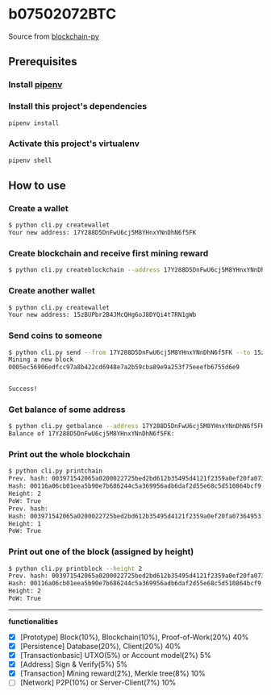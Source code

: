 

# b07502072BTC


Source from [blockchain-py](https://github.com/yummybian/blockchain-py)


## Prerequisites
### Install [pipenv](https://github.com/pypa/pipenv)

### Install this project's dependencies
```bash
pipenv install
```

### Activate this project's virtualenv
```bash
pipenv shell
```

## How to use
### Create a wallet
```bash
$ python cli.py createwallet
Your new address: 17Y288D5DnFwU6cj5M8YHnxYNnDhN6f5FK
```

### Create blockchain and receive first mining reward
```bash
$ python cli.py createblockchain --address 17Y288D5DnFwU6cj5M8YHnxYNnDhN6f5FK
```

### Create another wallet
```bash
$ python cli.py createwallet
Your new address: 15zBUPbr2B4JMcQHg6oJ8DYQi4t7RN1gWb
```

### Send coins to someone
```bash
$ python cli.py send --from 17Y288D5DnFwU6cj5M8YHnxYNnDhN6f5FK --to 15zBUPbr2B4JMcQHg6oJ8DYQi4t7RN1gWb --amount 6
Mining a new block
0005ec56906edfcc97a8b422cd6948e7a2b59cba89e9a253f75eeefb6755d6e9


Success!
```

### Get balance of some address
```bash
$ python cli.py getbalance --address 17Y288D5DnFwU6cj5M8YHnxYNnDhN6f5FK 
Balance of 17Y288D5DnFwU6cj5M8YHnxYNnDhN6f5FK:
```

### Print out the whole blockchain
```bash
$ python cli.py printchain
Prev. hash: 003971542065a0200022725bed2bd612b35495d4121f2359a0ef20fa07364953
Hash: 00116a06cb01eea5b90e7b686244c5a369956adb6daf2d55e68c5d510864bcf9
Height: 2
PoW: True
Prev. hash:
Hash: 003971542065a0200022725bed2bd612b35495d4121f2359a0ef20fa07364953
Height: 1
PoW: True
```

### Print out one of the block (assigned by height)
```bash
$ python cli.py printblock --height 2
Prev. hash: 003971542065a0200022725bed2bd612b35495d4121f2359a0ef20fa07364953
Hash: 00116a06cb01eea5b90e7b686244c5a369956adb6daf2d55e68c5d510864bcf9
Height: 2
PoW: True
```

***

**functionalities**
- [x] [Prototype]         Block(10%), Blockchain(10%), Proof-of-Work(20%) 40%
- [x] [Persistence]       Database(20%), Client(20%)                      40%
- [x] [Transactionbasic]  UTXO(5%) or Account model(2%)                   5%
- [x] [Address]           Sign & Verify(5%)                               5%
- [x] [Transaction]       Mining reward(2%), Merkle tree(8%)              10%
- [ ] [Network]           P2P(10%) or Server-Client(7%)                   10%
